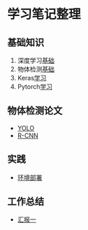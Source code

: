 # 学习笔记整理

## 基础知识
1. 深度学习[基础](notes/DLBasic.md)
2. 物体检测[基础](notes/ObjectDetec.md)
3. Keras[学习](notes/Keras.md)
4. Pytorch[学习](notes/Pytorch.md)

## 物体检测论文
* [YOLO](notes/yolo.md)
* [R-CNN](notes/r-cnn.md)

## 实践
* [环境部署](notes/Remote.md)

## 工作总结
* [汇报一](notes/report1.pdf)